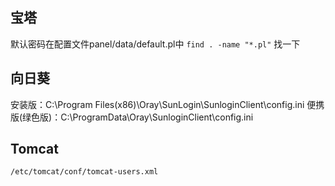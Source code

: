 ## 宝塔
默认密码在配置文件panel/data/default.pl中
` find . -name "*.pl" `	找一下

## 向日葵
安装版：C:\Program Files(x86)\Oray\SunLogin\SunloginClient\config.ini
便携版(绿色版)：C:\ProgramData\Oray\SunloginClient\config.ini

## Tomcat
`/etc/tomcat/conf/tomcat-users.xml`